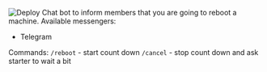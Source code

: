 ![Deploy](https://github.com/shumantt/RebootInBot/actions/workflows/deploy.yml/badge.svg)
Chat bot to inform members that you are going to reboot a machine.
Available messengers:
- Telegram

Commands:
`/reboot` - start count down
`/cancel` - stop count down and ask starter to wait a bit